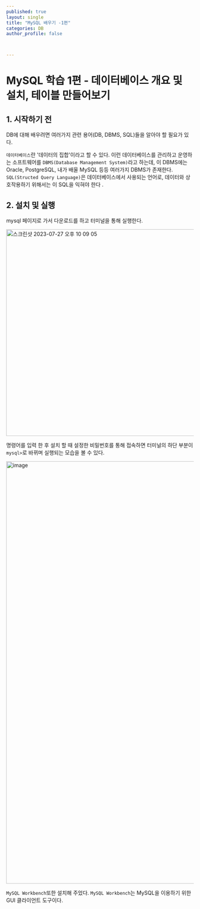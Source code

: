 ```yaml
---
published: true
layout: single
title: "MySQL 배우기 -1편"
categories: DB
author_profile: false



---
```


# MySQL 학습 1편 - 데이터베이스 개요 및 설치, 테이블 만들어보기



## 1. 시작하기 전

DB에 대해 배우려면 여러가지 관련 용어(DB, DBMS, SQL)들을 알아야 할 필요가 있다.

`데이터베이스`란 '데이터의 집합'이라고 할 수 있다. 이런 데이터베이스를 관리하고 운영하는 소프트웨어를 `DBMS(Database Management System)`라고 하는데, 이 DBMS에는 Oracle, PostgreSQL, 내가 배울 MySQL 등등 여러가지 DBMS가 존재한다. `SQL(Structed Query Language)`은 데이터베이스에서 사용되는 언어로, 데이터와 상호작용하기 위해서는 이 SQL을 익혀야 한다 .  



## 2. 설치 및 실행 

[mysql download link]: https://dev.mysql.com/downloads/mysql/

mysql 페이지로 가서 다운로드를 하고 터미널을 통해 실행한다. 

<img width="556" alt="스크린샷 2023-07-27 오후 10 09 05" src="https://github.com/eeaaomk98/eeaaomk98.github.io/assets/134247168/b9c23fd0-50d4-4ed0-b099-82d8ac7fddb3">

명령어를 입력 한 후 설치 할 때 설정한 비밀번호를 통해 접속하면 터미널의 하단 부분이 `mysql>`로 바뀌며 실행되는 모습을 볼 수 있다.



<img width="1136" alt="image" src="https://github.com/eeaaomk98/eeaaomk98.github.io/assets/134247168/057b2912-a7d8-4821-8d4b-d56d4e0cb6c6">

`MySQL Workbench`또한 설치해 주었다. `MySQL Workbench`는 MySQL을 이용하기 위한 GUI 클라이언트 도구이다. 
